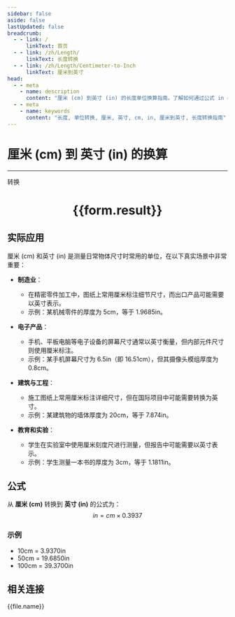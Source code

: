 ```yaml
---
sidebar: false
aside: false
lastUpdated: false
breadcrumb:
  - - link: /
      linkText: 首页
  - - link: /zh/Length/
      linkText: 长度转换
  - - link: /zh/Length/Centimeter-to-Inch
      linkText: 厘米到英寸
head:
  - - meta
    - name: description
      content: "厘米 (cm) 到英寸 (in) 的长度单位换算指南。了解如何通过公式 in = cm × 0.3937 转换为英寸。"
  - - meta
    - name: keywords
      content: "长度, 单位转换, 厘米, 英寸, cm, in, 厘米到英寸, 长度转换指南"
---
```

# 厘米 (cm) 到 英寸 (in) 的换算
---
<script setup>
import { onMounted, reactive, inject, ref } from 'vue'
import { NButton, NForm, NFormItem, NInput, NInputNumber, NSelect, NCard, useMessage,NGrid ,NGi } from 'naive-ui'
import { defineClientComponent } from 'vitepress'
import { Length } from '../../files';

const convert = inject('convert')

const form = reactive({
  number: null,
  result: '',
})

const convertHandler = () => {
  if (form.number !== null && !isNaN(form.number)) {
    const convertedValue = parseFloat(form.number) * 0.3937
    form.result = `${form.number}cm = ${convertedValue.toFixed(4)}in`
  } else {
    form.result = '请输入有效的数值。'
  }
}
</script>

<n-form size="large" :model="form">
  <n-form-item label="厘米 (cm)">
    <n-input-number v-model:value="form.number" placeholder="输入厘米" style="width: 100%" />
  </n-form-item>
  <n-form-item>
    <n-button type="primary" @click="convertHandler" block>转换</n-button>
  </n-form-item>
</n-form>

<n-card  embedded :bordered="false" hoverable>
  <div  style="text-align:center">
    <h1>{{form.result}}</h1>
  </div>
</n-card>

## 实际应用

厘米 (cm) 和英寸 (in) 是测量日常物体尺寸时常用的单位，在以下真实场景中非常重要：

- **制造业**：
  - 在精密零件加工中，图纸上常用厘米标注细节尺寸，而出口产品可能需要以英寸表示。
  - 示例：某机械零件的厚度为 5cm，等于 1.9685in。

- **电子产品**：
  - 手机、平板电脑等电子设备的屏幕尺寸通常以英寸衡量，但内部元件尺寸则使用厘米标注。
  - 示例：某手机屏幕尺寸为 6.5in（即 16.51cm），但其摄像头模组厚度为 0.8cm。

- **建筑与工程**：
  - 施工图纸上常用厘米标注详细尺寸，但在国际项目中可能需要转换为英寸。
  - 示例：某建筑物的墙体厚度为 20cm，等于 7.874in。

- **教育和实验**：
  - 学生在实验室中使用厘米刻度尺进行测量，但报告中可能需要以英寸表示。
  - 示例：学生测量一本书的厚度为 3cm，等于 1.1811in。

## 公式

从 **厘米 (cm)** 转换到 **英寸 (in)** 的公式为：
$$ in = cm \times 0.3937 $$

### 示例
- 10cm = 3.9370in
- 50cm = 19.6850in
- 100cm = 39.3700in

## 相关连接
<n-grid x-gap="12" :cols="4">
  <n-gi v-for="(file, index) in Length" :key="index">
    <n-button
      text
      tag="a"
      :href="file.path"
      type="primary"
    >
      {{file.name}}
    </n-button>
  </n-gi>
</n-grid>